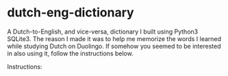 # dutch-eng-dictionary
A Dutch-to-English, and vice-versa, dictionary I built using Python3 SQLite3.
The reason I made it was to help me memorize the words I learned while studying Dutch on Duolingo. 
If somehow you seemed to be interested in also using it, follow the instructions below.

Instructions:
